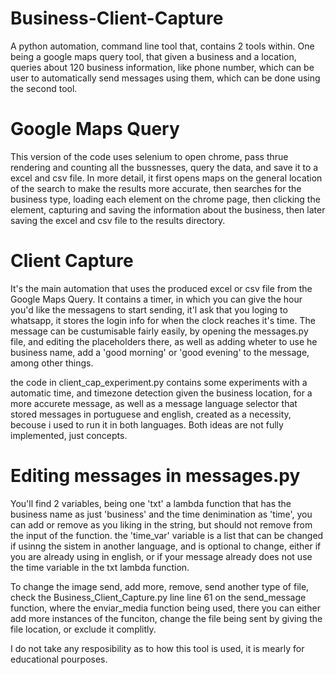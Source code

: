 # Business-Client-Capture
A python automation, command line tool that, contains 2 tools within. One being a google maps query tool, that given a business and a location, queries about 120 business information, like phone number, which can be user to automatically send messages using them, which can be done using the second tool.

# Google Maps Query
This version of the code uses selenium to open chrome, pass thrue rendering and counting all the bussnesses, query the data, and save it to a excel and csv file. In more detail, it first opens maps on the general location of the search to make the results more accurate, then searches for the business type, loading each element on the chrome page, then clicking the element, capturing and saving the information about the business, then later saving the excel and csv file to the results directory.

# Client Capture
It's the main automation that uses the produced excel or csv file from the Google Maps Query. It contains a timer, in which you can give the hour you'd like the messagens to start sending, it'l ask that you loging to whatsapp, it stores the login info for when the clock reaches it's time. The message can be custumisable fairly easily, by opening the messages.py file, and editing the placeholders there, as well as adding wheter to use he business name, add a 'good morning' or 'good evening' to the message, among other things.

the code in client_cap_experiment.py contains some experiments with a automatic time, and timezone detection given the business location, for a more accurete message, as well as a message language selector that stored messages in portuguese and english, created as a necessity, becouse i used to run it in both languages. Both ideas are not fully implemented, just concepts.


# Editing messages in messages.py
You'll find 2 variables, being one 'txt' a lambda function that has the business name as just 'business' and the time denimination as 'time', you can add or remove as you liking in the string, but should not remove from the input of the function. the 'time_var' variable is a list that can be changed if usinng the sistem in another language, and is optional to change, either if you are already  using in english, or if your message already does not use the time variable in the txt lambda function.

To change the image send, add more, remove, send another type of file, check the Business_Client_Capture.py line line 61 on the send_message function, where the enviar_media function being used,  there you can either add more instances of the funciton, change the file being sent by giving the file location, or exclude it complitly.

I do not take any resposibility as to how this tool is used, it is mearly for educational pourposes.
